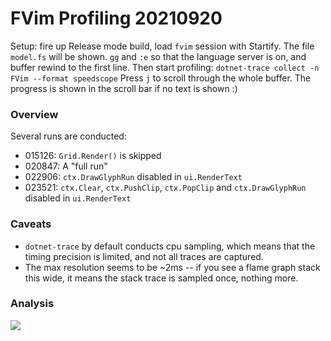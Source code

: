 # FVim Profiling 20210920

Setup: fire up Release mode build, load `fvim` session with Startify.
The file `model.fs` will be shown. `gg` and `:e` so that the language server is on, and buffer rewind to the first line.
Then start profiling: `dotnet-trace collect -n FVim --format speedscope`
Press `j` to scroll through the whole buffer. The progress is shown in the scroll bar if no text is shown :)

### Overview

Several runs are conducted:
- 015126: `Grid.Render()` is skipped
- 020847: A "full run"
- 022906: `ctx.DrawGlyphRun` disabled in `ui.RenderText`
- 023521: `ctx.Clear`, `ctx.PushClip`, `ctx.PopClip` and `ctx.DrawGlyphRun` disabled in `ui.RenderText`

### Caveats

- `dotnet-trace` by default conducts cpu sampling, which means that the timing precision is limited, and not all traces are captured.
- The max resolution seems to be ~2ms -- if you see a flame graph stack this wide, it means the stack trace is sampled once, nothing more.

### Analysis

![](test.png)

